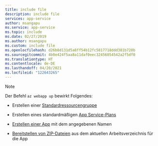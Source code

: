 ```yaml
---
title: include file
description: include file
services: app-service
author: msangapu
ms.service: app-service
ms.topic: include
ms.date: 02/27/2019
ms.author: msangapu
ms.custom: include file
ms.openlocfilehash: d26b8d131d5a8ff54b12fc5817718ddd381b720b
ms.sourcegitcommit: 4b0e424f5aa8a11daf0eec32456854542a2f5df0
ms.translationtype: HT
ms.contentlocale: de-DE
ms.lasthandoff: 04/20/2021
ms.locfileid: "122643265"
---
```

> [!NOTE]
> Der Befehl `az webapp up` bewirkt Folgendes:
>
>- Erstellen einer [Standardressourcengruppe](/cli/azure/group#az_group_create)
>
>- Erstellen eines standardmäßigen [App Service-Plans](/cli/azure/appservice/plan#az_appservice_plan_create)
>
>- [Erstellen einer App](/cli/azure/webapp#az_webapp_create) mit dem angegebenen Namen
>
>- [Bereitstellen von ZIP-Dateien](../articles/app-service/deploy-zip.md) aus dem aktuellen Arbeitsverzeichnis für die App
>